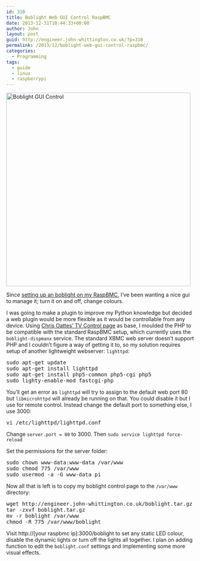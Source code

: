 ```yaml
---
id: 310
title: Boblight Web GUI Control RaspBMC
date: 2013-12-31T10:44:33+00:00
author: John
layout: post
guid: http://engineer.john-whittington.co.uk/?p=310
permalink: /2013/12/boblight-web-gui-control-raspbmc/
categories:
  - Programming
tags:
  - guide
  - linux
  - raspberrypi
---
```

[<img loading="lazy" src="http://engineer.john-whittington.co.uk/wp-content/uploads/2013/12/Screen-Shot-2013-12-31-at-10.21.22.png" alt="Boblight GUI Control" width="492" height="515" class="aligncenter size-full wp-image-312" srcset="/assets/img/uploads/2013/12/Screen-Shot-2013-12-31-at-10.21.22.png 492w, /assets/img/uploads/2013/12/Screen-Shot-2013-12-31-at-10.21.22-286x300.png 286w" sizes="(max-width: 492px) 100vw, 492px" />](http://engineer.john-whittington.co.uk/wp-content/uploads/2013/12/Screen-Shot-2013-12-31-at-10.21.22.png)

Since [setting up an boblight on my RaspBMC](http://engineer.john-whittington.co.uk/2013/08/boblight-with-raspbmc-ambilight-clone/ "Boblight with Raspbmc – Ambilight Clone"), I&#8217;ve been wanting a nice gui to manage it; turn it on and off, change colours.

I was going to make a plugin to improve my Python knowledge but decided a web plugin would be more flexible as it would be controllable from any device. Using [Chris Oattes&#8217; TV Control page](http://www.cjo20.net/blog/?p=73) as base, I moulded the PHP to be compatible with the standard RaspBMC setup, which currently uses the `boblight-dispmanx` service. The standard XBMC web server doesn&#8217;t support PHP and I couldn&#8217;t figure a way of getting it to, so my solution requires setup of another lightweight webserver: `lighttpd`:

<pre>sudo apt-get update
sudo apt-get install lighttpd
sudo apt-get install php5-common php5-cgi php5
sudo lighty-enable-mod fastcgi-php
</pre>

You&#8217;ll get an error as `lighttpd` will try to assign to the default web port 80 but `libmicrohttpd` will already be running on that. You could disable it but I use for remote control. Instead change the default port to something else, I use 3000:

<pre>vi /etc/lighttpd/lighttpd.conf</pre>

Change `server.port = 80` to 3000. Then `sudo service lighttpd force-reload`

Set the permissions for the server folder:

<pre>sudo chown www-data:www-data /var/www
sudo chmod 775 /var/www
sudo usermod -a -G www-data pi</pre>

Now all that is left is to copy my boblight control page to the `/var/www` directory:

<pre>wget http://engineer.john-whittington.co.uk/boblight.tar.gz
tar -zxvf boblight.tar.gz
mv -r boblight /var/www
chmod -R 775 /var/www/boblight</pre>

Visit http://[your raspbmc ip]:3000/boblight to set any static LED colour, disable the dynamic lights or turn off the lights all together. I plan on adding function to edit the `boblight.conf` settings and implementing some more visual effects.